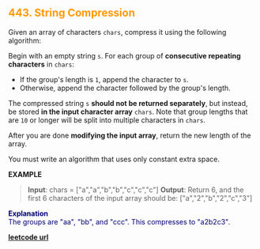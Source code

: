 <h2 style="color:#F90;">443. String Compression</h2>

Given an array of characters `chars`, compress it using the following algorithm:

Begin with an empty string `s`. For each group of **consecutive repeating characters** in `chars`:

* If the group's length is `1`, append the character to `s`.
* Otherwise, append the character followed by the group's length.

The compressed string `s` **should not be returned separately**, but instead, be stored **in the input character array** `chars`. Note that group lengths that are `10` or longer will be split into multiple characters in `chars`.

After you are done **modifying the input array**, return the new length of the array.

You must write an algorithm that uses only constant extra space.

**EXAMPLE**
>**Input**: chars = ["a","a","b","b","c","c","c"]
**Output**: Return 6, and the first 6 characters of the input array should be: ["a","2","b","2","c","3"]
<p style="color:#007;">
<b>Explanation</b><br>
The groups are "aa", "bb", and "ccc". This compresses to "a2b2c3".
</p>

**[leetcode url](https://leetcode.com/problems/string-compression/description/)**